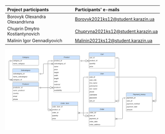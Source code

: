 | Project participants | Participants' e-mails |
| :--- | :--- |
| Borovyk Οlexandra Οlexandrivna | Borovyk2021ks12@student.karazin.ua |
| Chuprin Dmytro Kostiantynovich | Chupryna2021ks12@student.karazin.ua |
| Malinin Igor Gennadiyovich | Malinin2021ks12@student.karazin.ua |

![ERD](https://github.com/DmytroChup/FurnitureOnlineStore/blob/main/er-diagram.png)
